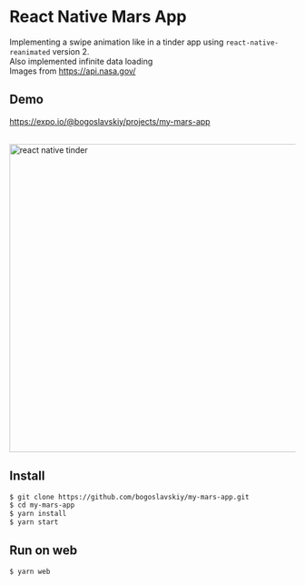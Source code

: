 # React Native Mars App 

Implementing a swipe animation like in a tinder app using `react-native-reanimated` version 2. 
<br>
Also implemented infinite data loading
<br>
Images from https://api.nasa.gov/


## Demo
https://expo.io/@bogoslavskiy/projects/my-mars-app
<br>
<br>
<p>
  <img src="https://user-images.githubusercontent.com/5034713/106399629-eba81f80-642a-11eb-8573-d1ae2509de3f.gif" height="542" alt="react native tinder" />
</p>


## Install 
```bash
$ git clone https://github.com/bogoslavskiy/my-mars-app.git
$ cd my-mars-app
$ yarn install
$ yarn start
```

## Run on web
```bash
$ yarn web
```